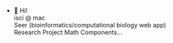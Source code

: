 - 👋 Hi!  <br>
isci @ mac <br>
Seer (bioinformatics/computational biology web app)<br>
Research Project Math Components... 
<!---
skrtis/skrtis is a ✨ special ✨ repository because its `README.md` (this file) appears on your GitHub profile.
You can click the Preview link to take a look at your changes.
--->
